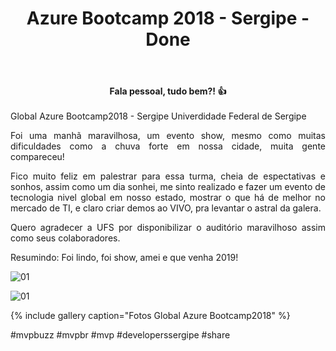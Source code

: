 ﻿---
title: "Azure Bootcamp 2018 - Sergipe - Done"
comments: true
excerpt_separator: "Ler mais"
categories:
  - Evento
gallery:
  - url: /assets/images/eventoazurebootcamp2018/principal.jpg
    image_path: /assets/images/eventoazurebootcamp2018/principal.jpg
    alt: "Global Azure Bootcamp2018 - Sergipe"
  - url: /assets/images/eventoazurebootcamp2018/2.jpg
    image_path: /assets/images/eventoazurebootcamp2018/2.jpg
    alt: "Global Azure Bootcamp2018 - Sergipe"
  - url: /assets/images/eventoazurebootcamp2018/3.jpg
    image_path: /assets/images/eventoazurebootcamp2018/3.jpg
    alt: "Global Azure Bootcamp2018 - Sergipe"
  - url: /assets/images/eventoazurebootcamp2018/4.jpg
    image_path: /assets/images/eventoazurebootcamp2018/4.jpg
    alt: "Global Azure Bootcamp2018 - Sergipe"
  - url: /assets/images/eventoazurebootcamp2018/5.jpg
    image_path: /assets/images/eventoazurebootcamp2018/5.jpg
    alt: "Global Azure Bootcamp2018 - Sergipe"
  - url: /assets/images/eventoazurebootcamp2018/6.jpg
    image_path: /assets/images/eventoazurebootcamp2018/6.jpg
    alt: "Global Azure Bootcamp2018 - Sergipe"
  - url: /assets/images/eventoazurebootcamp2018/7.jpg
    image_path: /assets/images/eventoazurebootcamp2018/7.jpg
    alt: "Global Azure Bootcamp2018 - Sergipe"
  - url: /assets/images/eventoazurebootcamp2018/8.jpg
    image_path: /assets/images/eventoazurebootcamp2018/8.jpg
    alt: "Global Azure Bootcamp2018 - Sergipe"
  - url: /assets/images/eventoazurebootcamp2018/9.jpg
    image_path: /assets/images/eventoazurebootcamp2018/9.jpg
    alt: "Global Azure Bootcamp2018 - Sergipe"
  - url: /assets/images/eventoazurebootcamp2018/10.jpg
    image_path: /assets/images/eventoazurebootcamp2018/10.jpg
	alt: "Global Azure Bootcamp2018 - Sergipe"
  - url: /assets/images/eventoazurebootcamp2018/11.jpg
    image_path: /assets/images/eventoazurebootcamp2018/11.jpg
	alt: "Global Azure Bootcamp2018 - Sergipe"
  - url: /assets/images/eventoazurebootcamp2018/12.jpg
    image_path: /assets/images/eventoazurebootcamp2018/12.jpg
	alt: "Global Azure Bootcamp2018 - Sergipe"
  - url: /assets/images/eventoazurebootcamp2018/13.jpg
    image_path: /assets/images/eventoazurebootcamp2018/13.jpg
	alt: "Global Azure Bootcamp2018 - Sergipe"
  - url: /assets/images/eventoazurebootcamp2018/14.jpg
    image_path: /assets/images/eventoazurebootcamp2018/14.jpg
	alt: "Global Azure Bootcamp2018 - Sergipe"
  - url: /assets/images/eventoazurebootcamp2018/15.jpg
    image_path: /assets/images/eventoazurebootcamp2018/15.jpg
	alt: "Global Azure Bootcamp2018 - Sergipe"
  - url: /assets/images/eventoazurebootcamp2018/16.jpg
    image_path: /assets/images/eventoazurebootcamp2018/16.jpg
	alt: "Global Azure Bootcamp2018 - Sergipe"
  - url: /assets/images/eventoazurebootcamp2018/17.jpg
    image_path: /assets/images/eventoazurebootcamp2018/17.jpg
	alt: "Global Azure Bootcamp2018 - Sergipe"
  - url: /assets/images/eventoazurebootcamp2018/18.jpg
    image_path: /assets/images/eventoazurebootcamp2018/18.jpg
	alt: "Global Azure Bootcamp2018 - Sergipe"
  - url: /assets/images/eventoazurebootcamp2018/19.jpg
    image_path: /assets/images/eventoazurebootcamp2018/19.jpg
	alt: "Global Azure Bootcamp2018 - Sergipe"
  - url: /assets/images/eventoazurebootcamp2018/20.jpg
    image_path: /assets/images/eventoazurebootcamp2018/20.jpg
	alt: "Global Azure Bootcamp2018 - Sergipe"
  - url: /assets/images/eventoazurebootcamp2018/21.jpg
    image_path: /assets/images/eventoazurebootcamp2018/21.jpg
	alt: "Global Azure Bootcamp2018 - Sergipe"
  - url: /assets/images/eventoazurebootcamp2018/22.jpg
    image_path: /assets/images/eventoazurebootcamp2018/22.jpg
	alt: "Global Azure Bootcamp2018 - Sergipe"
  - url: /assets/images/eventoazurebootcamp2018/23.jpg
    image_path: /assets/images/eventoazurebootcamp2018/23.jpg
	alt: "Global Azure Bootcamp2018 - Sergipe"
  - url: /assets/images/eventoazurebootcamp2018/24.jpg
    image_path: /assets/images/eventoazurebootcamp2018/24.jpg
	alt: "Global Azure Bootcamp2018 - Sergipe"
  - url: /assets/images/eventoazurebootcamp2018/25.jpg
    image_path: /assets/images/eventoazurebootcamp2018/25.jpg
	alt: "Global Azure Bootcamp2018 - Sergipe"
  - url: /assets/images/eventoazurebootcamp2018/26.jpg
    image_path: /assets/images/eventoazurebootcamp2018/26.jpg
	alt: "Global Azure Bootcamp2018 - Sergipe"
  - url: /assets/images/eventoazurebootcamp2018/27.jpg
    image_path: /assets/images/eventoazurebootcamp2018/27.jpg
	alt: "Global Azure Bootcamp2018 - Sergipe"
  - url: /assets/images/eventoazurebootcamp2018/28.jpg
    image_path: /assets/images/eventoazurebootcamp2018/28.jpg
	alt: "Global Azure Bootcamp2018 - Sergipe"
  - url: /assets/images/eventoazurebootcamp2018/29.jpg
    image_path: /assets/images/eventoazurebootcamp2018/29.jpg
	alt: "Global Azure Bootcamp2018 - Sergipe"
  - url: /assets/images/eventoazurebootcamp2018/30.jpg
    image_path: /assets/images/eventoazurebootcamp2018/30.jpg
	alt: "Global Azure Bootcamp2018 - Sergipe"
  - url: /assets/images/eventoazurebootcamp2018/31.jpg
    image_path: /assets/images/eventoazurebootcamp2018/31.jpg
	alt: "Global Azure Bootcamp2018 - Sergipe"
  - url: /assets/images/eventoazurebootcamp2018/32.jpg
    image_path: /assets/images/eventoazurebootcamp2018/32.jpg
	alt: "Global Azure Bootcamp2018 - Sergipe"
---

<center><strong>Fala pessoal, tudo bem?! 👍 </strong></center> <br>
<div style="text-align: justify;">
Global Azure Bootcamp2018 - Sergipe
Univerdidade Federal de Sergipe

Foi uma manhã maravilhosa, um evento show, mesmo como muitas dificuldades como a chuva forte em nossa cidade, muita gente compareceu!

Fico muito feliz em palestrar para essa turma, cheia de espectativas e sonhos, assim como um dia sonhei, me sinto realizado e fazer um evento de tecnologia nivel global em nosso estado, mostrar o que há de melhor no mercado de TI, e claro criar demos ao VIVO, pra levantar o astral da galera.

Quero agradecer a UFS por disponibilizar o auditório maravilhoso assim como seus colaboradores. 

Resumindo: Foi lindo, foi show, amei e que venha 2019!

</div> 


![01]({{site.url}}{{site.baseurl}}/assets/images/azure/azure01.jpg)

![01]({{site.url}}{{site.baseurl}}/assets/images/eventoazurebootcamp2018/principal.jpg)


{% include gallery caption="Fotos Global Azure Bootcamp2018" %}

 #mvpbuzz #mvpbr #mvp #developerssergipe #share <br><br>
